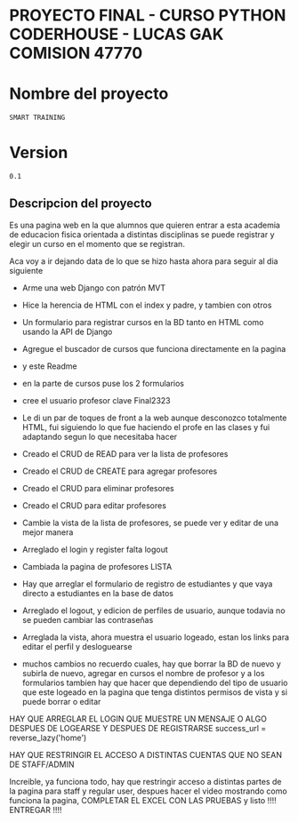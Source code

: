 # PROYECTO FINAL - CURSO PYTHON CODERHOUSE - LUCAS GAK COMISION 47770

# Nombre del proyecto
    SMART TRAINING

# Version
    0.1

## Descripcion del proyecto

Es una pagina web en la que alumnos que quieren entrar a esta academia de educacion fisica orientada a distintas disciplinas se puede registrar y elegir un curso en el momento que se registran.

Aca voy a ir dejando data de lo que se hizo hasta ahora para seguir al dia siguiente
- Arme una web Django con patrón MVT
- Hice la herencia de HTML con el index y padre, y tambien con otros
- Un formulario para registrar cursos en la BD tanto en HTML como usando la API de Django
- Agregue el buscador de cursos que funciona directamente en la pagina
- y este Readme
- en la parte de cursos puse los 2 formularios
- cree el usuario profesor clave Final2323
- Le di un par de toques de front a la web aunque desconozco totalmente HTML, fui siguiendo lo que fue haciendo el profe en las clases
 y fui adaptando segun lo que necesitaba hacer
 
- Creado el CRUD de READ para ver la lista de profesores

- Creado el CRUD de CREATE para agregar profesores

- Creado el CRUD para eliminar profesores

- Creado el CRUD para editar profesores

- Cambie la vista de la lista de profesores, se puede ver y editar de una mejor manera

- Arreglado el login y register falta logout

- Cambiada la pagina de profesores LISTA

- Hay que arreglar el formulario de registro de estudiantes y que vaya directo a estudiantes en la base de datos

- Arreglado el logout, y edicion de perfiles de usuario, aunque todavia no se pueden cambiar las contraseñas

- Arreglada la vista, ahora muestra el usuario logeado, estan los links para editar el perfil y desloguearse

- muchos cambios no recuerdo cuales, hay que borrar la BD de nuevo y subirla de nuevo, agregar en cursos el nombre de profesor y a los formularios
tambien hay que hacer que dependiendo del tipo de usuario que este logeado en la pagina que tenga distintos permisos de vista y si puede borrar o editar

HAY QUE ARREGLAR EL LOGIN QUE MUESTRE UN MENSAJE O ALGO DESPUES DE LOGEARSE Y DESPUES DE REGISTRARSE                 success_url = reverse_lazy('home')

HAY QUE RESTRINGIR EL ACCESO A DISTINTAS CUENTAS QUE NO SEAN DE STAFF/ADMIN 

Increible, ya funciona todo, hay que restringir acceso a distintas partes de la pagina para staff y regular user, despues hacer el video mostrando como funciona la pagina, COMPLETAR EL EXCEL CON LAS PRUEBAS y listo !!!! ENTREGAR !!!!